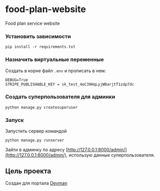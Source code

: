 # food-plan-website
 Food plan service website

### Установить зависимости
```
pip install -r requirements.txt
```
### Назначить виртуальные переменные
Создать в корне файл `.env` и прописать в нем:
```
DEBUG=True
STRIPE_PUBLISHABLE_KEY = sk_test_4eC39HqLyjWDarjtT1zdp7dc
```

### Создать суперпользователя для админки
```
python manage.py createsuperuser
```

### Запуск
Запустить сервер командой
```
python manage.py runserver
```
Зайти в админку по адресу [http://127.0.0.1:8000/admin/](http://127.0.0.1:8000/admin/),
использую данные суперпользователя.

## Цель проекта
Создан для портала [Devman](https://dvmn.org/)
